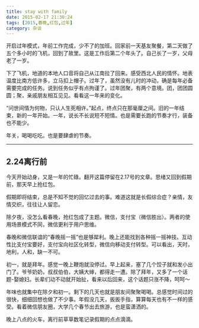 ```yaml
---
title: stay with family
date: 2015-02-17 21:30:24
tags: [2015,春晚,红包,过年]
category: 杂谈
---
```

开启过年模式，年前工作完成，少不了的加班。回家前一天基友聚餐，第二天做了五个多小时的飞机，回到了故里。这是工作后第二个年头了。自己长了一岁，父母老了一岁。

<!--more-->

下了飞机，地道的本地人口音将自己从江南拉了回来。感受西北人民的情怀。地表温度比南方低许多，立马扣上帽子。过年了，虽然没有儿时的冲动，确是每年必备需要完成的任务。说到任务似乎有点拘谨了。过年团聚，有两个意境。团，团团圆圆；聚，亲戚朋友相互见见。看看这一年来的变化。

“问世间情为何物，只认人生死相许。”起点，终点只在那毫厘之间。旧的一年结束，新的一年开始。一年，说长不长说短不短情。也是需要长跑的节奏才行，装备也不能少。

年关，喝喝吃吃。也是要肆虐的节奏。

---
2.24离行前
---

今天开始动身，又是一年的忙碌。翻开这篇停留在2.17号的文章。思绪又回到假期前，那天早上抢红包。

假期即将结束，总是不知不觉的回忆过去的事。难道这就是长假综合症？亲情，友情交织，往往让人留恋。

除夕夜，没怎么看春晚，抢红包成了主题。微信，支付宝（微信胜出）。两者的使用场景模式不同，微信更利于用户思维。

春晚和微信联谊的“春晚摇一摇”也是够犀利。晚上还能找到各种摇一摇神技。互动性比支付宝要好，支付宝向社区化转型，微信向移动支付转型。可以看出，天时，地利，人和，缺一不可。

初一，就是拜年。感觉一晚上鞭炮就没停过。早上起来，塞了几个饺子就和发小出门了。爷爷奶奶，叔叔伯伯，大姨大婶，都得走一遭。除了拜年，又多了一个话题-娶媳妇。长辈们动不动就开始扯，看来以后回来，这个话题只涨不降，呵呵～

年味也就集中在除夕和初一。剩下的几天也就是朋友间聚聚喝喝。总感觉时间过的很快，细细回想也做了不少事。年假没几天，扳扳手指，算算每天也有不一样的感受。看着微信朋友圈，大学几个春节出去旅游，也是蛮潇洒的。

晚上八点的火车，离行前草草数笔记录假期的点点滴滴。
